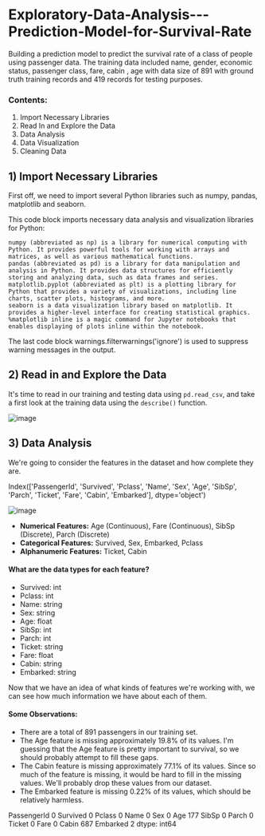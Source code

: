 # Exploratory-Data-Analysis---Prediction-Model-for-Survival-Rate


Building a prediction model to predict the survival rate of a class of people using passenger data. The training data included name, gender, economic status, passenger class, fare, cabin , age with data size of 891 with ground truth training records and 419 records for testing purposes.

### Contents:
1. Import Necessary Libraries
2. Read In and Explore the Data
3. Data Analysis
4. Data Visualization
5. Cleaning Data

## 1) Import Necessary Libraries
First off, we need to import several Python libraries such as numpy, pandas, matplotlib and seaborn.

This code block imports necessary data analysis and visualization libraries for Python:

    numpy (abbreviated as np) is a library for numerical computing with Python. It provides powerful tools for working with arrays and matrices, as well as various mathematical functions.
    pandas (abbreviated as pd) is a library for data manipulation and analysis in Python. It provides data structures for efficiently storing and analyzing data, such as data frames and series.
    matplotlib.pyplot (abbreviated as plt) is a plotting library for Python that provides a variety of visualizations, including line charts, scatter plots, histograms, and more.
    seaborn is a data visualization library based on matplotlib. It provides a higher-level interface for creating statistical graphics.
    %matplotlib inline is a magic command for Jupyter notebooks that enables displaying of plots inline within the notebook.

The last code block warnings.filterwarnings('ignore') is used to suppress warning messages in the output.

## 2) Read in and Explore the Data 
It's time to read in our training and testing data using `pd.read_csv`, and take a first look at the training data using the `describe()` function.

![image](https://github.com/erkhushigupta/Exploratory-Data-Analysis---Prediction-Model-for-Survival-Rate/assets/139675402/d14d3eb0-dded-4281-aaf3-d9d9078bb318)

## 3) Data Analysis
We're going to consider the features in the dataset and how complete they are. 

Index(['PassengerId', 'Survived', 'Pclass', 'Name', 'Sex', 'Age', 'SibSp',
       'Parch', 'Ticket', 'Fare', 'Cabin', 'Embarked'],
      dtype='object')
      
![image](https://github.com/erkhushigupta/Exploratory-Data-Analysis---Prediction-Model-for-Survival-Rate/assets/139675402/3e1100ec-8188-4c20-a454-0352fcdb49ac)

* **Numerical Features:** Age (Continuous), Fare (Continuous), SibSp (Discrete), Parch (Discrete)
* **Categorical Features:** Survived, Sex, Embarked, Pclass
* **Alphanumeric Features:** Ticket, Cabin

#### What are the data types for each feature?
* Survived: int
* Pclass: int
* Name: string
* Sex: string
* Age: float
* SibSp: int
* Parch: int
* Ticket: string
* Fare: float
* Cabin: string
* Embarked: string

Now that we have an idea of what kinds of features we're working with, we can see how much information we have about each of them.
#### Some Observations:
* There are a total of 891 passengers in our training set.
* The Age feature is missing approximately 19.8% of its values. I'm guessing that the Age feature is pretty important to survival, so we should probably attempt to fill these gaps. 
* The Cabin feature is missing approximately 77.1% of its values. Since so much of the feature is missing, it would be hard to fill in the missing values. We'll probably drop these values from our dataset.
* The Embarked feature is missing 0.22% of its values, which should be relatively harmless.

PassengerId      0
Survived         0
Pclass           0
Name             0
Sex              0
Age            177
SibSp            0
Parch            0
Ticket           0
Fare             0
Cabin          687
Embarked         2
dtype: int64

